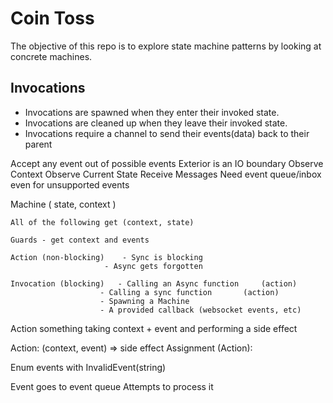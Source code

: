 Coin Toss
=========

The objective of this repo is to explore state machine patterns by looking at concrete machines.

## Invocations
- Invocations are spawned when they enter their invoked state.
- Invocations are cleaned up when they leave their invoked state.
- Invocations require a channel to send their events(data) back to their parent

Accept any event out of possible events
Exterior is an IO boundary
Observe Context
Observe Current State
Receive Messages
Need event queue/inbox even for unsupported events

Machine ( state, context )

	All of the following get (context, state)

	Guards - get context and events

	Action (non-blocking) 	 - Sync is blocking
						 - Async gets forgotten

	Invocation (blocking)  	- Calling an Async function 	(action)
			 			- Calling a sync function 		(action)
			 			- Spawning a Machine
			 			- A provided callback (websocket events, etc)

Action something taking context + event and performing a side effect

Action: 				(context, event) => side effect
Assignment (Action):


Enum events
with InvalidEvent(string)

Event goes to event queue
Attempts to process it

